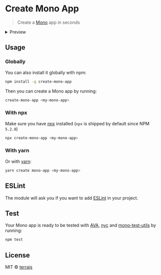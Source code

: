 # Create Mono App

> Create a [Mono](https://github.com/terrajs/mono) app in seconds

<details><summary>Preview</summary>

![preview](https://user-images.githubusercontent.com/904724/37159323-d064b1a6-22ed-11e8-8dd1-98777bfa0b7a.gif)
</details>

## Usage

### Globally

You can also install it globally with npm:

```bash
npm install -g create-mono-app
```

Then you can create a Mono app by running:

```bash
create-mono-app <my-mono-app>
```

### With npx

Make sure you have [npx](https://www.npmjs.com/package/npx) installed (`npx` is shipped by default since NPM `5.2.0`)

```bash
npx create-mono-app <my-mono-app>
```

### With yarn

Or with [yarn](https://yarnpkg.com/en/):

```bash
yarn create mono-app <my-mono-app>
```

## ESLint

The module will ask you if you want to add [ESLint](https://eslint.org) in your project.

## Test

Your Mono app is ready to be tested with [AVA](https://github.com/avajs/ava), [nyc](https://github.com/istanbuljs/nyc) and [mono-test-utils](https://github.com/terrajs/mono-test-utils) by running:

```bash
npm test
```

## License

MIT &copy; [terrajs](https://github.com/terrajs)
